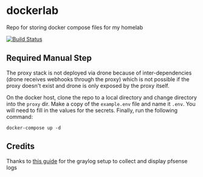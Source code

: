 # dockerlab
Repo for storing docker compose files for my homelab

[![Build Status](http://drone.lukemilius.com/api/badges/lmilius-homelab/dockerlab/status.svg)](http://drone.lukemilius.com/lmilius-homelab/dockerlab)

## Required Manual Step
The proxy stack is not deployed via drone because of inter-dependencies 
(drone receives webhooks through the proxy) which is not possible if the
proxy doesn't exist and drone is only exposed by the proxy itself.

On the docker host, clone the repo to a local directory and change directory into 
the `proxy` dir. Make a copy of the `example.env` file and name it `.env`. 
You will need to fill in the values for the secrets. Finally, run the following command:

```shell script
docker-compose up -d
```


## Credits

Thanks to [this guide](https://github.com/lephisto/pfsense-analytics) for the graylog setup to collect and display pfsense logs

